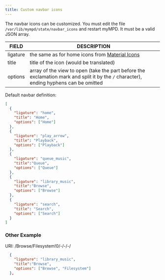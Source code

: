 ```yaml
---
title: Custom navbar icons
---
```


The navbar icons can be customized. You must edit the file `/var/lib/mympd/state/navbar_icons` and restart myMPD. It must be a valid JSON array.

| FIELD | DESCRIPTION |
| ----- | ----------- |
| ligature | the same as for home icons from [Material Icons](https://fonts.google.com/icons?selected=Material+Icons&icon.style=Filled) |
| title | title of the icon (would be translated) |
| options | array of the view to open (take the part before the exclamation mark and split it by the `/` character), ending hyphens can be omitted |

Default navbar definition:

```json
[
  {
    "ligature": "home",
    "title": "Home",
    "options": ["Home"]
  },
  {
    "ligature": "play_arrow",
    "title": "Playback",
    "options": ["Playback"]
  },
  { 
    "ligature": "queue_music",
    "title":"Queue",
    "options": ["Queue"]
  },
  {
    "ligature": "library_music",
    "title":"Browse",
    "options": ["Browse"]
  },
  {
    "ligature": "search",
    "title": "Search",
    "options": ["Search"]
  }
]
```

### Other Example

URI: /Browse/Filesystem!0/-/-/-/

```json
  {
    "ligature": "library_music",
    "title":"Browse",
    "options": ["Browse", "Filesystem"]
  },
```
